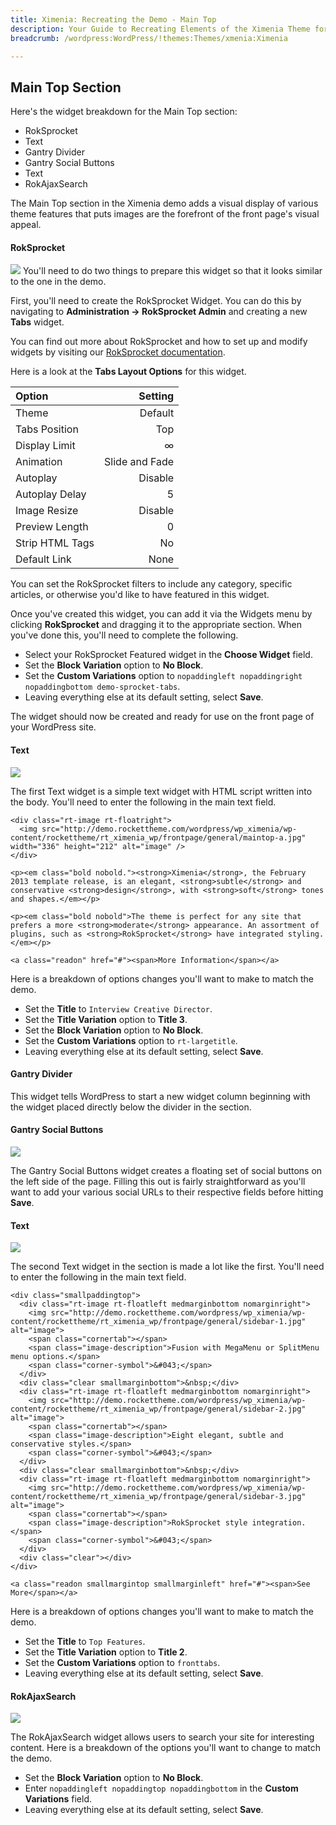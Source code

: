 ```yaml
---
title: Ximenia: Recreating the Demo - Main Top
description: Your Guide to Recreating Elements of the Ximenia Theme for WordPress
breadcrumb: /wordpress:WordPress/!themes:Themes/xmenia:Ximenia

---
```


Main Top Section
-----
Here's the widget breakdown for the Main Top section:

* RokSprocket
* Text
* Gantry Divider
* Gantry Social Buttons
* Text
* RokAjaxSearch

The Main Top section in the Ximenia demo adds a visual display of various theme features that puts images are the forefront of the front page's visual appeal.

#### RokSprocket
![][demo1]
You'll need to do two things to prepare this widget so that it looks similar to the one in the demo.

First, you'll need to create the RokSprocket Widget. You can do this by navigating to **Administration -> RokSprocket Admin** and creating a new **Tabs** widget. 

You can find out more about RokSprocket and how to set up and modify widgets by visiting our [RokSprocket documentation][roksprocket].

Here is a look at the **Tabs Layout Options** for this widget.

| Option | Setting |
|:-------|------:|
| Theme | Default |
| Tabs Position | Top |
| Display Limit | ∞ |
| Animation | Slide and Fade |
| Autoplay | Disable |
| Autoplay Delay | 5 |
| Image Resize | Disable |
| Preview Length | 0 |
| Strip HTML Tags | No |
| Default Link | None |

You can set the RokSprocket filters to include any category, specific articles, or otherwise you'd like to have featured in this widget.

Once you've created this widget, you can add it via the Widgets menu by clicking **RokSprocket** and dragging it to the appropriate section. When you've done this, you'll need to complete the following.

* Select your RokSprocket Featured widget in the **Choose Widget** field.
* Set the **Block Variation** option to **No Block**.
* Set the **Custom Variations** option to `nopaddingleft nopaddingright nopaddingbottom demo-sprocket-tabs`.
* Leaving everything else at its default setting, select **Save**.

The widget should now be created and ready for use on the front page of your WordPress site.

#### Text
![][demo5]

The first Text widget is a simple text widget with HTML script written into the body. You'll need to enter the following in the main text field.

~~~
<div class="rt-image rt-floatright">
  <img src="http://demo.rockettheme.com/wordpress/wp_ximenia/wp-content/rockettheme/rt_ximenia_wp/frontpage/general/maintop-a.jpg" width="336" height="212" alt="image" />
</div>

<p><em class="bold nobold."><strong>Ximenia</strong>, the February 2013 template release, is an elegant, <strong>subtle</strong> and conservative <strong>design</strong>, with <strong>soft</strong> tones and shapes.</em></p>

<p><em class="bold nobold">The theme is perfect for any site that prefers a more <strong>moderate</strong> appearance. An assortment of plugins, such as <strong>RokSprocket</strong> have integrated styling.</em></p>

<a class="readon" href="#"><span>More Information</span></a>
~~~

Here is a breakdown of options changes you'll want to make to match the demo.

* Set the **Title** to `Interview Creative Director`.
* Set the **Title Variation** option to **Title 3**.
* Set the **Block Variation** option to **No Block**.
* Set the **Custom Variations** option to `rt-largetitle`.
* Leaving everything else at its default setting, select **Save**.

#### Gantry Divider
This widget tells WordPress to start a new widget column beginning with the widget placed directly below the divider in the section.

#### Gantry Social Buttons
![][demo2]

The Gantry Social Buttons widget creates a floating set of social buttons on the left side of the page. Filling this out is fairly straightforward as you'll want to add your various social URLs to their respective fields before hitting **Save**.

#### Text
![][demo3]

The second Text widget in the section is made a lot like the first. You'll need to enter the following in the main text field.

~~~
<div class="smallpaddingtop">
  <div class="rt-image rt-floatleft medmarginbottom nomarginright">
    <img src="http://demo.rockettheme.com/wordpress/wp_ximenia/wp-content/rockettheme/rt_ximenia_wp/frontpage/general/sidebar-1.jpg" alt="image">
    <span class="cornertab"></span>
    <span class="image-description">Fusion with MegaMenu or SplitMenu menu options.</span>
    <span class="corner-symbol">&#043;</span>    
  </div>
  <div class="clear smallmarginbottom">&nbsp;</div>
  <div class="rt-image rt-floatleft medmarginbottom nomarginright">
    <img src="http://demo.rockettheme.com/wordpress/wp_ximenia/wp-content/rockettheme/rt_ximenia_wp/frontpage/general/sidebar-2.jpg" alt="image">
    <span class="cornertab"></span>
    <span class="image-description">Eight elegant, subtle and conservative styles.</span>
    <span class="corner-symbol">&#043;</span>    
  </div>
  <div class="clear smallmarginbottom">&nbsp;</div>
  <div class="rt-image rt-floatleft medmarginbottom nomarginright">
    <img src="http://demo.rockettheme.com/wordpress/wp_ximenia/wp-content/rockettheme/rt_ximenia_wp/frontpage/general/sidebar-3.jpg" alt="image">
    <span class="cornertab"></span>
    <span class="image-description">RokSprocket style integration.</span>
    <span class="corner-symbol">&#043;</span>    
  </div>
  <div class="clear"></div>
</div>

<a class="readon smallmargintop smallmarginleft" href="#"><span>See More</span></a>
~~~

Here is a breakdown of options changes you'll want to make to match the demo.

* Set the **Title** to `Top Features`.
* Set the **Title Variation** option to **Title 2**.
* Set the **Custom Variations** option to `fronttabs`.
* Leaving everything else at its default setting, select **Save**.

#### RokAjaxSearch
![][demo4]

The RokAjaxSearch widget allows users to search your site for interesting content. Here is a breakdown of the options you'll want to change to match the demo.

* Set the **Block Variation** option to **No Block**.
* Enter `nopaddingleft nopaddingtop nopaddingbottom` in the **Custom Variations** field.
* Leaving everything else at its default setting, select **Save**.

[demo1]: assets/demo_widget_3.jpeg
[demo2]: assets/demo_widget_4.jpeg
[demo3]: assets/demo_widget_5.jpeg
[demo4]: assets/demo_widget_6.jpeg
[demo5]: assets/demo_widget_15.jpg
[roksprocket]: ../../plugins/roksprocket